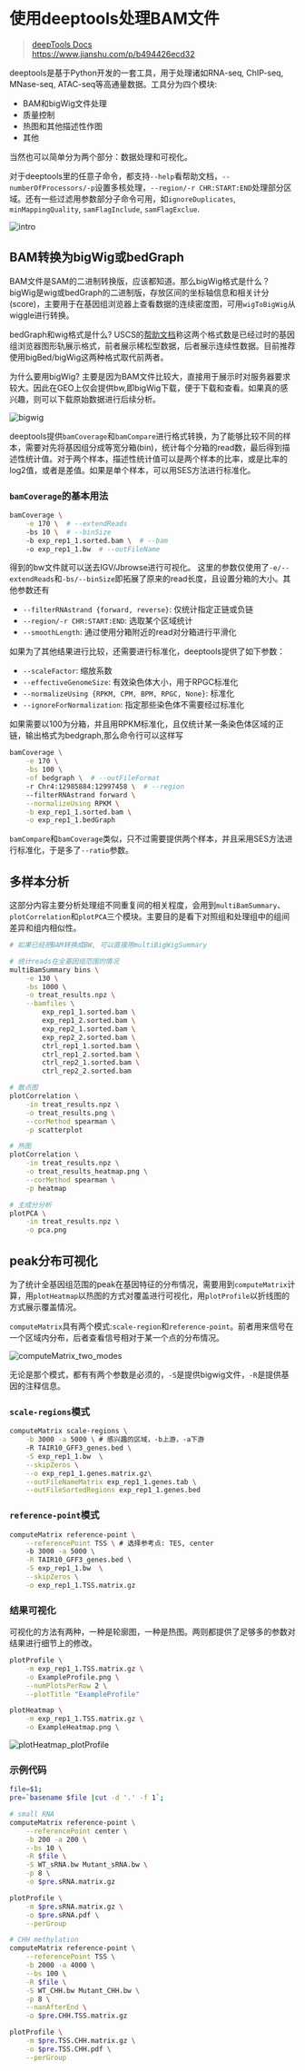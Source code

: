# 使用deeptools处理BAM文件

> [deepTools Docs](https://deeptools.readthedocs.io/en/develop/index.html)  
> https://www.jianshu.com/p/b494426ecd32


deeptools是基于Python开发的一套工具，用于处理诸如RNA-seq, ChIP-seq, MNase-seq, ATAC-seq等高通量数据。工具分为四个模块:

- BAM和bigWig文件处理
- 质量控制
- 热图和其他描述性作图
- 其他

当然也可以简单分为两个部分：数据处理和可视化。

对于deeptools里的任意子命令，都支持`--help`看帮助文档，`--numberOfProcessors/-p`设置多核处理，`--region/-r CHR:START:END`处理部分区域。还有一些过滤用参数部分子命令可用，如`ignoreDuplicates`, `minMappingQuality`, `samFlagInclude`, `samFlagExclue`.

![intro](https://deeptools.readthedocs.io/en/develop/_images/start_workflow1.png)

## BAM转换为bigWig或bedGraph

BAM文件是SAM的二进制转换版，应该都知道。那么bigWig格式是什么？bigWig是wig或bedGraph的二进制版，存放区间的坐标轴信息和相关计分(score)，主要用于在基因组浏览器上查看数据的连续密度图，可用`wigToBigWig`从wiggle进行转换。

bedGraph和wig格式是什么? USCS的[帮助文档](https://genome.ucsc.edu/goldenPath/help/wiggle.html)称这两个格式数是已经过时的基因组浏览器图形轨展示格式，前者展示稀松型数据，后者展示连续性数据。目前推荐使用bigBed/bigWig这两种格式取代前两者。

为什么要用bigWig? 主要是因为BAM文件比较大，直接用于展示时对服务器要求较大。因此在GEO上仅会提供bw,即bigWig下载，便于下载和查看。如果真的感兴趣，则可以下载原始数据进行后续分析。

![bigwig](https://deeptools.readthedocs.io/en/develop/_images/norm_IGVsnapshot_indFiles.png)

deeptools提供`bamCoverage`和`bamCompare`进行格式转换，为了能够比较不同的样本，需要对先将基因组分成等宽分箱(bin)，统计每个分箱的read数，最后得到描述性统计值。对于两个样本，描述性统计值可以是两个样本的比率，或是比率的log2值，或者是差值。如果是单个样本，可以用SES方法进行标准化。

### `bamCoverage`的基本用法

```bash
bamCoverage \
    -e 170 \  # --extendReads
    -bs 10 \  # --binSize
    -b exp_rep1_1.sorted.bam \  # --bam
    -o exp_rep1_1.bw  # --outFileName
```

得到的bw文件就可以送去IGV/Jbrowse进行可视化。 这里的参数仅使用了`-e/--extendReads`和`-bs/--binSize`即拓展了原来的read长度，且设置分箱的大小。其他参数还有

- `--filterRNAstrand {forward, reverse}`: 仅统计指定正链或负链
- `--region/-r CHR:START:END`: 选取某个区域统计
- `--smoothLength`: 通过使用分箱附近的read对分箱进行平滑化

如果为了其他结果进行比较，还需要进行标准化，deeptools提供了如下参数：

- `--scaleFactor`: 缩放系数
- `--effectiveGenomeSize`: 有效染色体大小，用于RPGC标准化
- `--normalizeUsing {RPKM, CPM, BPM, RPGC, None}`: 标准化
- `--ignoreForNormalization`: 指定那些染色体不需要经过标准化

如果需要以100为分箱，并且用RPKM标准化，且仅统计某一条染色体区域的正链，输出格式为bedgraph,那么命令行可以这样写

```bash
bamCoverage \
    -e 170 \
    -bs 100 \
    -of bedgraph \  # --outFileFormat
    -r Chr4:12985884:12997458 \  # --region
    --filterRNAstrand forward \
    --normalizeUsing RPKM \
    -b exp_rep1_1.sorted.bam \
    -o exp_rep1_1.bedGraph
```

`bamCompare`和`bamCoverage`类似，只不过需要提供两个样本，并且采用SES方法进行标准化，于是多了`--ratio`参数。

## 多样本分析

这部分内容主要分析处理组不同重复间的相关程度，会用到`multiBamSummary`、`plotCorrelation`和`plotPCA`三个模块。主要目的是看下对照组和处理组中的组间差异和组内相似性。

```bash
# 如果已经把BAM转换成BW, 可以直接用multiBigWigSummary

# 统计reads在全基因组范围的情况
multiBamSummary bins \
    -e 130 \
    -bs 1000 \
    -o treat_results.npz \
    --bamfiles \
        exp_rep1_1.sorted.bam \
        exp_rep1_2.sorted.bam \
        exp_rep2_1.sorted.bam \
        exp_rep2_2.sorted.bam \
        ctrl_rep1_1.sorted.bam \
        ctrl_rep1_2.sorted.bam \
        ctrl_rep2_1.sorted.bam \
        ctrl_rep2_2.sorted.bam

# 散点图
plotCorrelation \
    -in treat_results.npz \
    -o treat_results.png \
    --corMethod spearman \
    -p scatterplot

# 热图
plotCorrelation \
    -in treat_results.npz \
    -o treat_results_heatmap.png \
    --corMethod spearman \
    -p heatmap

# 主成分分析
plotPCA \
    -in treat_results.npz \
    -o pca.png
```

## peak分布可视化

为了统计全基因组范围的peak在基因特征的分布情况，需要用到`computeMatrix`计算，用`plotHeatmap`以热图的方式对覆盖进行可视化，用`plotProfile`以折线图的方式展示覆盖情况。

`computeMatrix`具有两个模式:`scale-region`和`reference-point`。前者用来信号在一个区域内分布，后者查看信号相对于某一个点的分布情况。

![computeMatrix_two_modes](https://deeptools.readthedocs.io/en/develop/_images/computeMatrix_modes.png)

无论是那个模式，都有有两个参数是必须的，`-S`是提供bigwig文件，`-R`是提供基因的注释信息。

### `scale-regions`模式

```bash
computeMatrix scale-regions \
    -b 3000 -a 5000 \ # 感兴趣的区域，-b上游，-a下游
    -R TAIR10_GFF3_genes.bed \
    -S exp_rep1_1.bw  \
    --skipZeros \
    --o exp_rep1_1.genes.matrix.gz\
    --outFileNameMatrix exp_rep1_1.genes.tab \
    --outFileSortedRegions exp_rep1_1.genes.bed
```

### `reference-point`模式

```bash
computeMatrix reference-point \
    --referencePoint TSS \ # 选择参考点: TES, center
    -b 3000 -a 5000 \
    -R TAIR10_GFF3_genes.bed \
    -S exp_rep1_1.bw  \
    --skipZeros \
    -o exp_rep1_1.TSS.matrix.gz
```

### 结果可视化

可视化的方法有两种，一种是轮廓图，一种是热图。两则都提供了足够多的参数对结果进行细节上的修改。

```bash
plotProfile \
    -m exp_rep1_1.TSS.matrix.gz \
    -o ExampleProfile.png \
    --numPlotsPerRow 2 \
    --plotTitle "ExampleProfile"

plotHeatmap \
    -m exp_rep1_1.TSS.matrix.gz \
    -o ExampleHeatmap.png \
```

![plotHeatmap_plotProfile](https://deeptools.readthedocs.io/en/develop/_images/computeMatrix_overview.png)

### 示例代码

```bash
file=$1;
pre=`basename $file |cut -d '.' -f 1`;

# small RNA
computeMatrix reference-point \
    --referencePoint center \
    -b 200 -a 200 \
    --bs 10 \
    -R $file \
    -S WT_sRNA.bw Mutant_sRNA.bw \
    -p 8 \
    -o $pre.sRNA.matrix.gz

plotProfile \
    -m $pre.sRNA.matrix.gz \
    -o $pre.sRNA.pdf \
    --perGroup

# CHH methylation
computeMatrix reference-point \
    --referencePoint TSS \
    -b 2000 -a 4000 \
    --bs 100 \
    -R $file \
    -S WT_CHH.bw Mutant_CHH.bw \
    -p 8 \
    --nanAfterEnd \
    -o $pre.CHH.TSS.matrix.gz

plotProfile \
    -m $pre.TSS.CHH.matrix.gz \
    -o $pre.TSS.CHH.pdf \
    --perGroup
```
